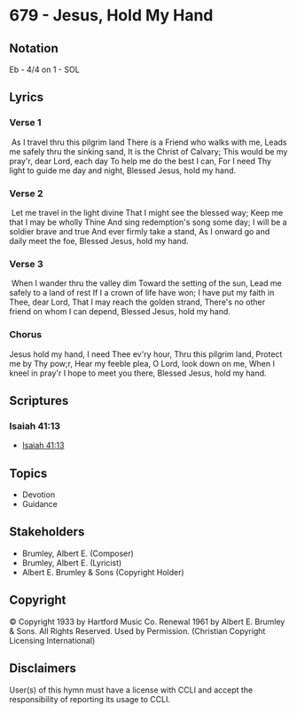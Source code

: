 # 679 - Jesus, Hold My Hand

## Notation

Eb - 4/4 on 1 - SOL

## Lyrics

### Verse 1

 As I travel thru this pilgrim land There is a Friend who walks with me, Leads me safely thru the sinking sand, It is the Christ of Calvary; This would be my pray'r, dear Lord, each day To help me do the best I can, For I need Thy light to guide me day and night, Blessed Jesus, hold my hand. 

### Verse 2

 Let me travel in the light divine That I might see the blessed way; Keep me that I may be wholly Thine And sing redemption's song some day; I will be a soldier brave and true And ever firmly take a stand, As I onward go and daily meet the foe, Blessed Jesus, hold my hand.

### Verse 3

 When I wander thru the valley dim Toward the setting of the sun, Lead me safely to a land of rest If I a crown of life have won; I have put my faith in Thee, dear Lord, That I may reach the golden strand, There's no other friend on whom I can depend, Blessed Jesus, hold my hand.

### Chorus

Jesus hold my hand, I need Thee ev'ry hour, Thru this pilgrim land, Protect me by Thy pow;r, Hear my feeble plea, O Lord, look down on me, When I kneel in pray'r I hope to meet you there, Blessed Jesus, hold my hand.


## Scriptures

### Isaiah 41:13

- [Isaiah 41:13](https://www.biblegateway.com/passage/?search=Isaiah%2041%3A13)


## Topics

- Devotion
- Guidance

## Stakeholders

- Brumley, Albert E. (Composer)
- Brumley, Albert E. (Lyricist)
- Albert E. Brumley & Sons (Copyright Holder)

## Copyright

© Copyright 1933 by Hartford Music Co. Renewal 1961 by Albert E. Brumley & Sons. All Rights Reserved. Used by Permission.
(Christian Copyright Licensing International)

## Disclaimers

User(s) of this hymn must have a license with CCLI and accept the responsibility of reporting its usage to CCLI.

